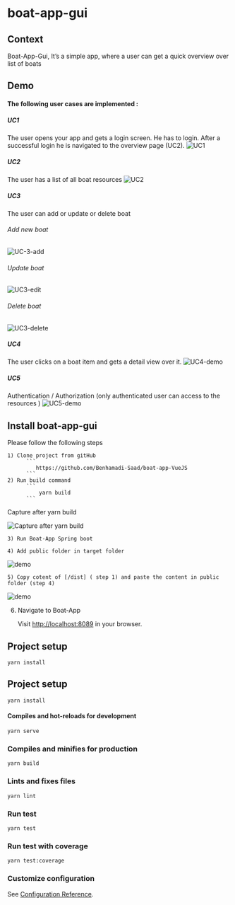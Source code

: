 # boat-app-gui

## Context
Boat-App-Gui, It’s a simple app, where a user can get a quick overview over list of boats

## Demo
#### The following user cases are implemented : 

##### UC1

The user opens your app and gets a login screen. He has to login. After a successful login he is navigated to
the overview page (UC2).
![UC1](demo/UC1.gif)
##### UC2

The user has a list of all boat resources
![UC2](demo/UC2.gif)
##### UC3

The user can add or update or delete boat
###### Add new boat
![UC-3-add](demo/UC3-add.gif)
###### Update boat
![UC3-edit](demo/UC3-edit.gif)
###### Delete boat
![UC3-delete](demo/UC3-delete.gif)
##### UC4

The user clicks on a boat item and gets a detail view over it.
![UC4-demo](demo/UC-4.gif)
##### UC5

Authentication / Authorization (only authenticated user can access to the resources )
![UC5-demo](demo/UC-Authozisation.gif)
## Install boat-app-gui 
Please follow the following steps

    1) Clone project from gitHub
          ```
             https://github.com/Benhamadi-Saad/boat-app-VueJS
          ```
    2) Run build command  
          ```
              yarn build
          ```
   Capture after yarn build
   
   ![Capture after yarn build](demo/Capture_after_yarn_build.PNG)
   
    3) Run Boat-App Spring boot

    4) Add public folder in target folder

   ![demo](demo/Capture_add_folder_public_in_Target_folder.PNG)

    5) Copy cotent of [/dist] ( step 1) and paste the content in public folder (step 4)

   ![demo](demo/Capture_after_past_content_of_dist.PNG)
   
   6) Navigate to Boat-App
   
       Visit [http://localhost:8089](http://localhost:8089) in your browser.
       

## Project setup
```
yarn install
```

## Project setup
```
yarn install
```

#### Compiles and hot-reloads for development
```
yarn serve
```

### Compiles and minifies for production
```
yarn build
```

### Lints and fixes files
```
yarn lint
```
### Run test
```
yarn test
```
### Run test with coverage
```
yarn test:coverage
```

### Customize configuration
See [Configuration Reference](https://cli.vuejs.org/config/).
